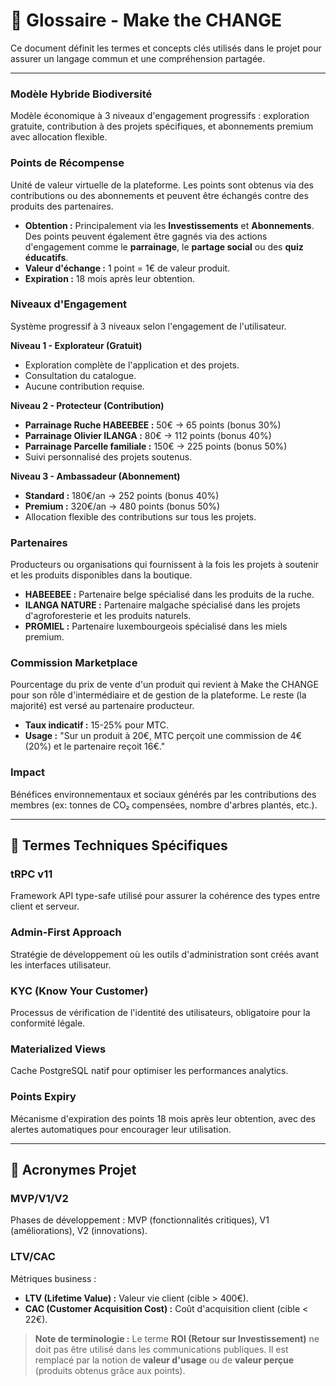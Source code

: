 # 📖 Glossaire - Make the CHANGE

Ce document définit les termes et concepts clés utilisés dans le projet pour assurer un langage commun et une compréhension partagée.

---

### **Modèle Hybride Biodiversité**
Modèle économique à 3 niveaux d'engagement progressifs : exploration gratuite, contribution à des projets spécifiques, et abonnements premium avec allocation flexible.

### **Points de Récompense**
Unité de valeur virtuelle de la plateforme. Les points sont obtenus via des contributions ou des abonnements et peuvent être échangés contre des produits des partenaires.
- **Obtention :** Principalement via les **Investissements** et **Abonnements**. Des points peuvent également être gagnés via des actions d'engagement comme le **parrainage**, le **partage social** ou des **quiz éducatifs**.
- **Valeur d'échange :** 1 point = 1€ de valeur produit.
- **Expiration :** 18 mois après leur obtention.

### **Niveaux d'Engagement**
Système progressif à 3 niveaux selon l'engagement de l'utilisateur.

**Niveau 1 - Explorateur (Gratuit)**
- Exploration complète de l'application et des projets.
- Consultation du catalogue.
- Aucune contribution requise.

**Niveau 2 - Protecteur (Contribution)**
- **Parrainage Ruche HABEEBEE :** 50€ → 65 points (bonus 30%)
- **Parrainage Olivier ILANGA :** 80€ → 112 points (bonus 40%)
- **Parrainage Parcelle familiale :** 150€ → 225 points (bonus 50%)
- Suivi personnalisé des projets soutenus.

**Niveau 3 - Ambassadeur (Abonnement)**
- **Standard :** 180€/an → 252 points (bonus 40%)
- **Premium :** 320€/an → 480 points (bonus 50%)
- Allocation flexible des contributions sur tous les projets.

### **Partenaires**
Producteurs ou organisations qui fournissent à la fois les projets à soutenir et les produits disponibles dans la boutique.
- **HABEEBEE :** Partenaire belge spécialisé dans les produits de la ruche.
- **ILANGA NATURE :** Partenaire malgache spécialisé dans les projets d'agroforesterie et les produits naturels.
- **PROMIEL :** Partenaire luxembourgeois spécialisé dans les miels premium.

### **Commission Marketplace**
Pourcentage du prix de vente d'un produit qui revient à Make the CHANGE pour son rôle d'intermédiaire et de gestion de la plateforme. Le reste (la majorité) est versé au partenaire producteur.
- **Taux indicatif :** 15-25% pour MTC.
- **Usage :** "Sur un produit à 20€, MTC perçoit une commission de 4€ (20%) et le partenaire reçoit 16€."

### **Impact**
Bénéfices environnementaux et sociaux générés par les contributions des membres (ex: tonnes de CO₂ compensées, nombre d'arbres plantés, etc.).

---

## 🔧 **Termes Techniques Spécifiques**

### **tRPC v11**
Framework API type-safe utilisé pour assurer la cohérence des types entre client et serveur.

### **Admin-First Approach**
Stratégie de développement où les outils d'administration sont créés avant les interfaces utilisateur.

### **KYC (Know Your Customer)**
Processus de vérification de l'identité des utilisateurs, obligatoire pour la conformité légale.

### **Materialized Views**
Cache PostgreSQL natif pour optimiser les performances analytics.

### **Points Expiry**
Mécanisme d'expiration des points 18 mois après leur obtention, avec des alertes automatiques pour encourager leur utilisation.

---

## 🎯 **Acronymes Projet**

### **MVP/V1/V2**
Phases de développement : MVP (fonctionnalités critiques), V1 (améliorations), V2 (innovations).

### **LTV/CAC**
Métriques business :
- **LTV (Lifetime Value) :** Valeur vie client (cible > 400€).
- **CAC (Customer Acquisition Cost) :** Coût d'acquisition client (cible < 22€).

> **Note de terminologie :** Le terme **ROI (Retour sur Investissement)** ne doit pas être utilisé dans les communications publiques. Il est remplacé par la notion de **valeur d'usage** ou de **valeur perçue** (produits obtenus grâce aux points).
